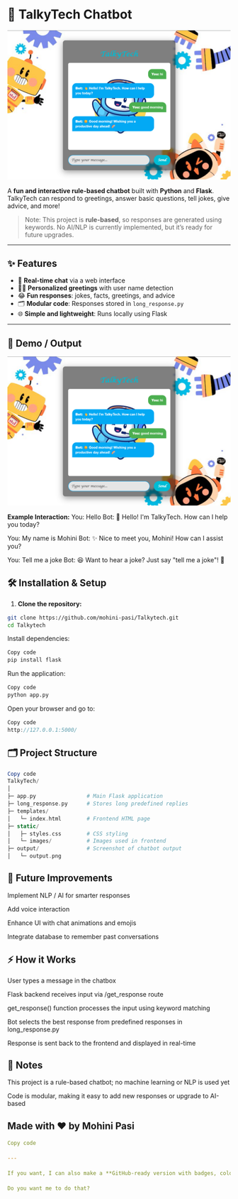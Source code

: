 # 🚀 TalkyTech Chatbot
![TalkyTech Output](output/TalkyTech_Output.png)




A **fun and interactive rule-based chatbot** built with **Python** and **Flask**. TalkyTech can respond to greetings, answer basic questions, tell jokes, give advice, and more!  

> Note: This project is **rule-based**, so responses are generated using keywords. No AI/NLP is currently implemented, but it’s ready for future upgrades.

---

## ✨ Features

- 💬 **Real-time chat** via a web interface  
- 🧑‍💻 **Personalized greetings** with user name detection  
- 😂 **Fun responses**: jokes, facts, greetings, and advice  
- 🗂 **Modular code**: Responses stored in `long_response.py`  
- 🌐 **Simple and lightweight**: Runs locally using Flask  

---

## 📸 Demo / Output

![TalkyTech Output](output/TalkyTech_Output.png)

**Example Interaction:**
You: Hello
Bot: 👋 Hello! I'm TalkyTech. How can I help you today?

You: My name is Mohini
Bot: ✨ Nice to meet you, Mohini! How can I assist you?

You: Tell me a joke
Bot: 😆 Want to hear a joke? Just say "tell me a joke"! 🤪


## 🛠 Installation & Setup

1. **Clone the repository:**
```bash
git clone https://github.com/mohini-pasi/Talkytech.git
cd Talkytech
```
Install dependencies:

```bash
Copy code
pip install flask
```
Run the application:

```bash
Copy code
python app.py
```
Open your browser and go to:

```cpp
Copy code
http://127.0.0.1:5000/
```

## 🗂 Project Structure
```php
Copy code
TalkyTech/
│
├─ app.py                # Main Flask application
├─ long_response.py      # Stores long predefined replies
├─ templates/
│   └─ index.html        # Frontend HTML page
├─ static/
│   ├─ styles.css        # CSS styling
│   └─ images/           # Images used in frontend
├─ output/               # Screenshot of chatbot output
│   └─ output.png
```

## 🔮 Future Improvements
Implement NLP / AI for smarter responses

Add voice interaction

Enhance UI with chat animations and emojis

Integrate database to remember past conversations

## ⚡ How it Works
User types a message in the chatbox

Flask backend receives input via /get_response route

get_response() function processes the input using keyword matching

Bot selects the best response from predefined responses in long_response.py

Response is sent back to the frontend and displayed in real-time

## 📌 Notes
This project is a rule-based chatbot; no machine learning or NLP is used yet

Code is modular, making it easy to add new responses or upgrade to AI-based

##  Made with ❤️ by Mohini Pasi

```yaml
Copy code

---

If you want, I can also make a **GitHub-ready version with badges, colors, and a better layout** so it looks professional and eye-catching.  

Do you want me to do that?
```
